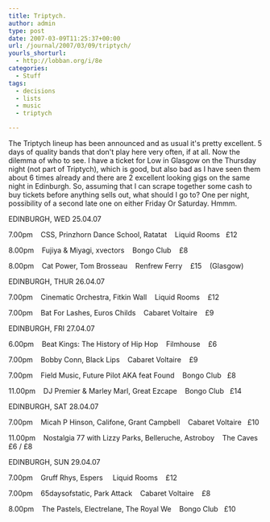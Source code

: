 ```yaml
---
title: Triptych.
author: admin
type: post
date: 2007-03-09T11:25:37+00:00
url: /journal/2007/03/09/triptych/
yourls_shorturl:
  - http://lobban.org/i/8e
categories:
  - Stuff
tags:
  - decisions
  - lists
  - music
  - triptych

---
```

The Triptych lineup has been announced and as usual it's pretty excellent. 5 days of quality bands that don't play here very often, if at all. Now the dilemma of who to see. I have a ticket for Low in Glasgow on the Thursday night (not part of Triptych), which is good, but also bad as I have seen them about 6 times already and there are 2 excellent looking gigs on the same night in Edinburgh. So, assuming that I can scrape together some cash to buy tickets before anything sells out, what should I go to? One per night, possibility of a second late one on either Friday Or Saturday. Hmmm.

EDINBURGH, WED 25.04.07

7.00pm&#160;&#160;&#160; CSS, Prinzhorn Dance School, Ratatat&#160;&#160;&#160; Liquid Rooms&#160;&#160; £12

8.00pm&#160;&#160;&#160; Fujiya & Miyagi, xvectors&#160;&#160;&#160; Bongo Club&#160;&#160;&#160; £8

8.00pm&#160;&#160;&#160; Cat Power, Tom Brosseau&#160;&#160;&#160; Renfrew Ferry&#160;&#160;&#160; £15&#160;&#160;&#160; (Glasgow)

EDINBURGH, THUR 26.04.07

7.00pm&#160;&#160;&#160; Cinematic Orchestra, Fitkin Wall&#160;&#160;&#160; Liquid Rooms&#160;&#160;&#160; £12

7.00pm&#160;&#160;&#160; Bat For Lashes, Euros Childs&#160;&#160;&#160; Cabaret Voltaire&#160;&#160;&#160; £9

EDINBURGH, FRI 27.04.07

6.00pm&#160;&#160;&#160; Beat Kings: The History of Hip Hop&#160;&#160;&#160; Filmhouse&#160;&#160;&#160; £6

7.00pm&#160;&#160;&#160; Bobby Conn, Black Lips&#160;&#160;&#160; Cabaret Voltaire&#160;&#160;&#160; £9

7.00pm&#160;&#160;&#160; Field Music, Future Pilot AKA feat Found&#160;&#160;&#160; Bongo Club&#160;&#160; £8

11.00pm&#160;&#160;&#160; DJ Premier & Marley Marl, Great Ezcape&#160;&#160;&#160; Bongo Club&#160;&#160; £14

EDINBURGH, SAT 28.04.07

7.00pm&#160;&#160;&#160; Micah P Hinson, Califone, Grant Campbell&#160;&#160;&#160; Cabaret Voltaire&#160;&#160; £10

11.00pm&#160;&#160;&#160; Nostalgia 77 with Lizzy Parks, Belleruche, Astroboy&#160;&#160;&#160; The Caves&#160;&#160; £6 / £8

EDINBURGH, SUN 29.04.07

7.00pm&#160;&#160;&#160; Gruff Rhys, Espers &#160;&#160;&#160; Liquid Rooms&#160;&#160;&#160; £12

7.00pm&#160;&#160;&#160; 65daysofstatic, Park Attack&#160;&#160;&#160; Cabaret Voltaire&#160;&#160;&#160; £8

8.00pm&#160;&#160;&#160; The Pastels, Electrelane, The Royal We&#160;&#160;&#160; Bongo Club&#160;&#160; £10